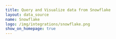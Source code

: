 ```yaml
---
title: Query and Visualize data from Snowflake
layout: data_source
name: Snowflake
logo: /img/integrations/snowflake.png
show_on_homepage: true
---
```

